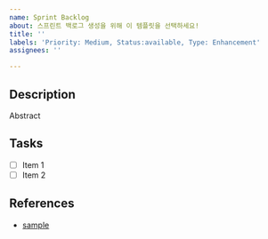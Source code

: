 ```yaml
---
name: Sprint Backlog
about: 스프린트 백로그 생성을 위해 이 템플릿을 선택하세요!
title: ''
labels: 'Priority: Medium, Status:available, Type: Enhancement'
assignees: ''

---
```


## Description

Abstract

## Tasks

- [ ] Item 1
- [ ] Item 2

## References
- [sample](https://www.google.com)

